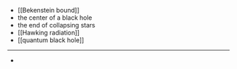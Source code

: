 - [[Bekenstein bound]]
- the center of a black hole
- the end of collapsing stars
- [[Hawking radiation]]
- [[quantum black hole]]
- ---
- 
